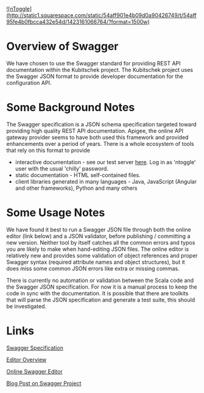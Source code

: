 [![nToggle]
(http://static1.squarespace.com/static/54aff901e4b09d0a90426749/t/54aff95fe4b0fbcca432e54d/1423161066764/?format=1500w)](http://www.ntoggle.com/)
# Overview of Swagger

We have chosen to use the Swagger standard for providing REST API documentation within the Kubitschek project.
The Kubitschek project uses the Swagger JSON format to provide developer documentation for the configuration API.

# Some Background Notes
The Swagger specification is a JSON schema specification targeted toward providing high quality REST API documentation.
Apigee, the online API gateway provider seems to have both used this framework and provided enhancements over a period of years.
There is a whole ecosystem of tools that rely on this format to provide

* interactive documentation - see our test server [here](http://apitest.internal.ntoggle.com/api/v1/docs/). Log in as 'ntoggle' user with the usual 'chilly' password.
* static documentation - HTML self-contained files.
* client libraries generated in many languages - Java, JavaScript (Angular and other frameworks), Python and many others

# Some Usage Notes
We have found it best to run a Swagger JSON file through both the online editor (link below) and a JSON validator, before publishing / committing a new version.
Neither tool by itself catches all the common errors and typos you are likely to make when hand-editing JSON files. The online editor is relatively new and
provides some validation of object references and proper Swagger syntax (required attribute names and object structures), but it does miss some common JSON
errors like extra or missing commas.

There is currently no automation or validation between the Scala code and the Swagger JSON specification. For now it is a manual process
to keep the code in sync with the documentation. It is possible that there are toolkits that will parse the JSON specification and generate a test suite,
this should be investigated.

# Links

[Swagger Specification](http://swagger.io/specification/)

[Editor Overview](http://swagger.io/swagger-editor/)

[Online Swagger Editor](http://editor.swagger.io/#/)

[Blog Post on Swagger Project](http://smartbear.com/news/news-releases/swagger-creator-tony-tam-joins-smartbear-software/)
